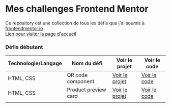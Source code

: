 # Mes challenges Frontend Mentor

Ce repository est une collection de tous les défis que j'ai soumis à [frontendmentor.io](https://www.frontendmentor.io/home)<br>
[Lien pour visiter la page d'accueil](https://brival-m.github.io/FontEnd_Mentor/)

### Défis débutant

| Technologie/Langage | Nom du défi           | Voir le projet                  | Voir le code                    |
|---------------------|----------------------|--------------------------------|---------------------------------|
| HTML, CSS           | QR code component     | [Voir le projet](https://brival-m.github.io/FontEnd_Mentor/qr_code_component/index.html) | [Voir le code](https://github.com/BRIVAL-M/FontEnd_Mentor/tree/main/qr_code_component)   |
| HTML, CSS           | Product preview card |  [Voir le projet](https://brival-m.github.io/FontEnd_Mentor/product_preview_card/index.html)            | [Voir le code](https://github.com/BRIVAL-M/FontEnd_Mentor/tree/main/product_preview_card)    |
|                     |                      |                                |                                 |


